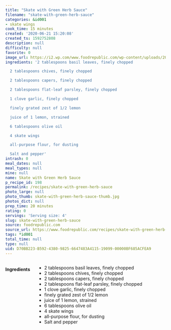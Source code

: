 ```yaml
---
title: "Skate with Green Herb Sauce"
filename: "skate-with-green-herb-sauce"
categories: &id001
- skate wings
cook_time: 15 minutes
created: '2020-06-21 15:20:08'
created_ts: 1592752808
description: null
difficulty: null
favorite: 0
image_url: https://i2.wp.com/www.foodrepublic.com/wp-content/uploads/2012/02/skate_greenherbsauce.jpg?resize=1000%2C%20667&ssl=1
ingredients: '2 tablespoons basil leaves, finely chopped

  2 tablespoons chives, finely chopped

  2 tablespoons capers, finely chopped

  2 tablespoons flat-leaf parsley, finely chopped

  1 clove garlic, finely chopped

  finely grated zest of 1/2 lemon

  juice of 1 lemon, strained

  6 tablespoons olive oil

  4 skate wings

  all-purpose flour, for dusting

  Salt and pepper'
intrash: 0
meal_dates: null
meal_types: null
mine: null
name: Skate with Green Herb Sauce
p_recipe_id: 198
permalink: /recipes/skate-with-green-herb-sauce
photo_large: null
photo_thumb: skate-with-green-herb-sauce-thumb.jpg
photos_dict: null
prep_time: 20 minutes
rating: 0
servings: 'Serving size: 4'
slug: skate-with-green-herb-sauce
source: foodrepublic.com
source_url: https://www.foodrepublic.com/recipes/skate-with-green-herb-sauce-recipe/?utm_campaign=yummly&utm_medium=yummly&utm_source=yummly
tags: *id001
total_time: null
type: null
uid: D70BB223-B592-4380-9825-6647483A4115-19099-00000BF685ACFEA9
---
```

<div class="large-8 medium-7 columns" id="writeup">	</div><!-- #writeup -->
</div><!-- #row-one -->
<div class="row" id="row-two">	<div class="medium-4 small-5 columns" id="ingredients"><h4>Ingredients</h4><div class="box box-ingredients content"><ul>
<li>2 tablespoons basil leaves, finely chopped</li>
<li>2 tablespoons chives, finely chopped</li>
<li>2 tablespoons capers, finely chopped</li>
<li>2 tablespoons flat-leaf parsley, finely chopped</li>
<li>1 clove garlic, finely chopped</li>
<li>finely grated zest of 1/2 lemon</li>
<li>juice of 1 lemon, strained</li>
<li>6 tablespoons olive oil</li>
<li>4 skate wings</li>
<li>all-purpose flour, for dusting</li>
<li>Salt and pepper</li>
</ul>
</div>	</div>	<div class="medium-6 small-7 columns" id="directions">	</div>